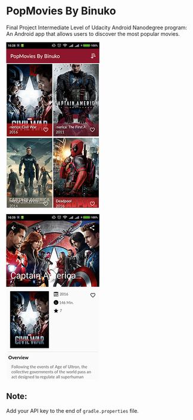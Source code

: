 # PopMovies By Binuko
Final Project Intermediate Level of Udacity Android Nanodegree program: An Android app that allows users to discover the most popular movies.

![Alt text](/screenshot/Screenshot_home_com.binuko.popmovies.png?raw=true "Home View")

![Alt text](/screenshot/Screenshot_detail_com.binuko.popmovies.png?raw=true "Detail View")

## Note:
Add your API key to the end of `gradle.properties` file.